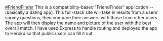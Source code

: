 [#FriendFinder](https://jasonwhiteheadfinder.herokuapp.com/)
This is a compatibility-based "FriendFinder" application -- (basically a dating app). This full-stack site will take in results from a users' survey questions,  then compare their answers with those from other users. The app will then display the name and picture of the user with the best overall match.  I have used Express to handle routing and deployed the app to Heroku so that public users can fill it out.
